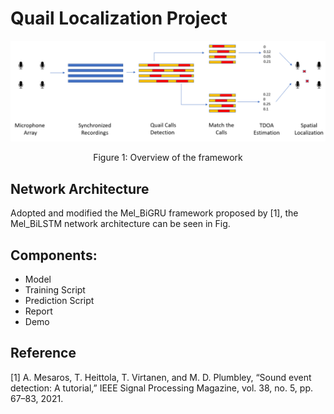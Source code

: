 # Quail Localization Project

![alt text](https://github.com/dnl2k/Mel_BiLSTM/blob/main/Figures/Quail_Localization_Framework.png)

<p align="center">
Figure 1: Overview of the framework
<p>

## Network Architecture

Adopted and modified the Mel_BiGRU framework proposed by [1], the Mel_BiLSTM network architecture can be seen in Fig. 
  
## Components:

- Model
- Training Script
- Prediction Script
- Report
- Demo


## Reference

[1] A. Mesaros, T. Heittola, T. Virtanen, and M. D. Plumbley, “Sound event detection: A tutorial,” IEEE Signal Processing Magazine, vol. 38, no. 5, pp. 67–83, 2021. 
